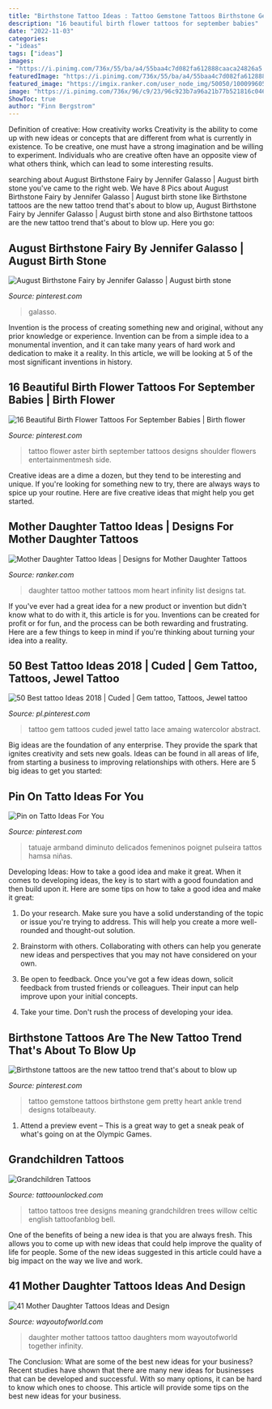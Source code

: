 ```yaml
---
title: "Birthstone Tattoo Ideas : Tattoo Gemstone Tattoos Birthstone Gem Pretty Heart Ankle Trend Designs Totalbeauty"
description: "16 beautiful birth flower tattoos for september babies"
date: "2022-11-03"
categories:
- "ideas"
tags: ["ideas"]
images:
- "https://i.pinimg.com/736x/55/ba/a4/55baa4c7d082fa612888caaca24826a5.jpg"
featuredImage: "https://i.pinimg.com/736x/55/ba/a4/55baa4c7d082fa612888caaca24826a5.jpg"
featured_image: "https://imgix.ranker.com/user_node_img/50050/1000996053/original/mom-and-daughter-tattoo-ideas-photo-u1?w=650&amp;q=50&amp;fm=pjpg&amp;fit=crop&amp;crop=faces"
image: "https://i.pinimg.com/736x/96/c9/23/96c923b7a96a21b77b521816c0462a66.jpg"
ShowToc: true
author: "Finn Bergstrom"
---
```



Definition of creative: How creativity works
Creativity is the ability to come up with new ideas or concepts that are different from what is currently in existence. To be creative, one must have a strong imagination and be willing to experiment. Individuals who are creative often have an opposite view of what others think, which can lead to some interesting results.

	

		
searching about August Birthstone Fairy by Jennifer Galasso | August birth stone you've came to the right web. We have 8 Pics about August Birthstone Fairy by Jennifer Galasso | August birth stone like Birthstone tattoos are the new tattoo trend that&#039;s about to blow up, August Birthstone Fairy by Jennifer Galasso | August birth stone and also Birthstone tattoos are the new tattoo trend that&#039;s about to blow up. Here you go:
		
    
## August Birthstone Fairy By Jennifer Galasso | August Birth Stone

<img loading=lazy src="https://i.pinimg.com/originals/ce/f2/eb/cef2eb174c3cc5d9d1b5dc6b3cad1656.jpg" onerror="this.onerror=null;this.src='https://tse4.mm.bing.net/th?id=OIP.d08sl-23uQNs3qb6H9ezFQHaS_&amp;pid=15.1';" alt="August Birthstone Fairy by Jennifer Galasso | August birth stone">

_Source: pinterest.com_

>galasso. 

	

Invention is the process of creating something new and original, without any prior knowledge or experience. Invention can be from a simple idea to a monumental invention, and it can take many years of hard work and dedication to make it a reality. In this article, we will be looking at 5 of the most significant inventions in history.

    
## 16 Beautiful Birth Flower Tattoos For September Babies | Birth Flower

<img loading=lazy src="https://i.pinimg.com/originals/55/52/5f/55525f521f9c0f76896621d06a205ef9.jpg" onerror="this.onerror=null;this.src='https://tse1.mm.bing.net/th?id=OIP.TWPcsYKS2gvkIz37_dRvkAHaJQ&amp;pid=15.1';" alt="16 Beautiful Birth Flower Tattoos For September Babies | Birth flower">

_Source: pinterest.com_

>tattoo flower aster birth september tattoos designs shoulder flowers entertainmentmesh side. 

	

Creative ideas are a dime a dozen, but they tend to be interesting and unique. If you're looking for something new to try, there are always ways to spice up your routine. Here are five creative ideas that might help you get started.

    
## Mother Daughter Tattoo Ideas | Designs For Mother Daughter Tattoos

<img loading=lazy src="https://imgix.ranker.com/user_node_img/50050/1000996053/original/mom-and-daughter-tattoo-ideas-photo-u1?w=650&amp;q=50&amp;fm=pjpg&amp;fit=crop&amp;crop=faces" onerror="this.onerror=null;this.src='https://tse1.mm.bing.net/th?id=OIP.n-QqW33jM7LJwTkRUAB-YwHaHa&amp;pid=15.1';" alt="Mother Daughter Tattoo Ideas | Designs for Mother Daughter Tattoos">

_Source: ranker.com_

>daughter tattoo mother tattoos mom heart infinity list designs tat. 

	

If you've ever had a great idea for a new product or invention but didn't know what to do with it, this article is for you. Inventions can be created for profit or for fun, and the process can be both rewarding and frustrating. Here are a few things to keep in mind if you're thinking about turning your idea into a reality.

    
## 50 Best Tattoo Ideas 2018 | Cuded | Gem Tattoo, Tattoos, Jewel Tattoo

<img loading=lazy src="https://i.pinimg.com/736x/9c/36/37/9c36377a7a9f372b245f5ecd97fa8994.jpg" onerror="this.onerror=null;this.src='https://tse1.mm.bing.net/th?id=OIP.xB8rOpydunSkAKEDIY10uwHaJB&amp;pid=15.1';" alt="50 Best tattoo Ideas 2018 | Cuded | Gem tattoo, Tattoos, Jewel tattoo">

_Source: pl.pinterest.com_

>tattoo gem tattoos cuded jewel tatto lace amaing watercolor abstract. 

	

Big ideas are the foundation of any enterprise. They provide the spark that ignites creativity and sets new goals. Ideas can be found in all areas of life, from starting a business to improving relationships with others. Here are 5 big ideas to get you started:

    
## Pin On Tatto Ideas For You

<img loading=lazy src="https://i.pinimg.com/736x/96/c9/23/96c923b7a96a21b77b521816c0462a66.jpg" onerror="this.onerror=null;this.src='https://tse3.mm.bing.net/th?id=OIP.i95f4MpulujKnsXwNaV56wHaHa&amp;pid=15.1';" alt="Pin on Tatto Ideas For You">

_Source: pinterest.com_

>tatuaje armband diminuto delicados femeninos poignet pulseira tattos hamsa niñas. 

	

Developing Ideas: How to take a good idea and make it great.
When it comes to developing ideas, the key is to start with a good foundation and then build upon it. Here are some tips on how to take a good idea and make it great:
1. Do your research. Make sure you have a solid understanding of the topic or issue you're trying to address. This will help you create a more well-rounded and thought-out solution.

2. Brainstorm with others. Collaborating with others can help you generate new ideas and perspectives that you may not have considered on your own.

3. Be open to feedback. Once you've got a few ideas down, solicit feedback from trusted friends or colleagues. Their input can help improve upon your initial concepts.

4. Take your time. Don't rush the process of developing your idea.

    
## Birthstone Tattoos Are The New Tattoo Trend That&#039;s About To Blow Up

<img loading=lazy src="https://i.pinimg.com/736x/55/ba/a4/55baa4c7d082fa612888caaca24826a5.jpg" onerror="this.onerror=null;this.src='https://tse2.mm.bing.net/th?id=OIP.AAd8iMa4cmxslo-Jfurz0wHaHa&amp;pid=15.1';" alt="Birthstone tattoos are the new tattoo trend that&#039;s about to blow up">

_Source: pinterest.com_

>tattoo gemstone tattoos birthstone gem pretty heart ankle trend designs totalbeauty. 

	

1. Attend a preview event – This is a great way to get a sneak peak of what's going on at the Olympic Games.

    
## Grandchildren Tattoos

<img loading=lazy src="https://www.tattoounlocked.com/images/e3/e364c4fa5648b8d99b8959479a60dc59.jpeg" onerror="this.onerror=null;this.src='https://tse1.mm.bing.net/th?id=OIP.70qu2BQcmwnIrXJpM_RXmgHaJ4&amp;pid=15.1';" alt="Grandchildren Tattoos">

_Source: tattoounlocked.com_

>tattoo tattoos tree designs meaning grandchildren trees willow celtic english tattoofanblog bell. 

	

One of the benefits of being a new idea is that you are always fresh. This allows you to come up with new ideas that could help improve the quality of life for people. Some of the new ideas suggested in this article could have a big impact on the way we live and work.

    
## 41 Mother Daughter Tattoos Ideas And Design

<img loading=lazy src="https://s-media-cache-ak0.pinimg.com/originals/36/39/79/363979e097a0843c418500b43582b849.jpg" onerror="this.onerror=null;this.src='https://tse2.mm.bing.net/th?id=OIP.PBCeTH_bHjOGLO7yecFpTgHaJ4&amp;pid=15.1';" alt="41 Mother Daughter Tattoos Ideas and Design">

_Source: wayoutofworld.com_

>daughter mother tattoos tattoo daughters mom wayoutofworld together infinity. 

	

The Conclusion: What are some of the best new ideas for your business?
Recent studies have shown that there are many new ideas for businesses that can be developed and successful. With so many options, it can be hard to know which ones to choose. This article will provide some tips on the best new ideas for your business.


